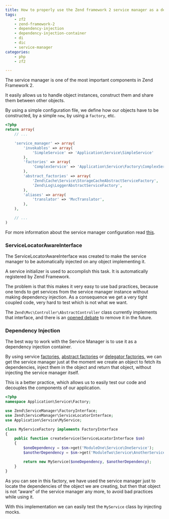 ```yaml
---
title: How to properly use the Zend framework 2 service manager as a dependency injection container
tags:
    - zf2
    - zend-framework-2
    - dependency-injection
    - dependency-injection-container
    - di
    - dic
    - service-manager
categories:
    - php
    - zf2

---
```


The service manager is one of the most important components in Zend Framework 2.

It easily allows us to handle object instances, construct them and share them between other objects.

By using a simple configuration file, we define how our objects have to be constructed,  by a simple `new`, by using a `factory`, etc.

~~~php
<?php
return array(
    // ...

    'service_manager' => array(
        'invokables' => array(
            'SimpleService' => 'Application\Service\SimpleService'
        ),
        'factories' => array(
            'ComplexService' => 'Application\Service\Factory\ComplexService'
        ),
        'abstract_factories' => array(
            'Zend\Cache\Service\StorageCacheAbstractServiceFactory',
            'Zend\Log\LoggerAbstractServiceFactory',
        ),
        'aliases' => array(
            'translator' => 'MvcTranslator',
        ),
    ),

    // ...
)
~~~

<span class="text-muted">For more information about the service manager configuration read [this](http://framework.zend.com/manual/2.3/en/modules/zend.service-manager.quick-start.html).</span>

### ServiceLocatorAwareInterface

The ServiceLocatorAwareInterface was created to make the service manager to be automatically injected on any object implementing it.

A service initializer is used to accomplish this task. It is automatically registered by Zend Framework.

The problem is that this makes it very easy to use bad practices, because one tends to get services from the service manager instance without making dependency injection. As a consequence we get a very tight coupled code, very hard to test which is not what we want.

The `Zend\Mvc\Controller\AbstractController` class currently implements that interface, and there is an [opened debate](https://github.com/zendframework/zf2/issues/5168) to remove it in the future.

### Dependency Injection

The best way to work with the Service Manager is to use it as a dependency injection container.

By using service [factories](https://github.com/zendframework/zf2/blob/master/library/Zend/ServiceManager/FactoryInterface.php), [abstract factories](https://github.com/zendframework/zf2/blob/master/library/Zend/ServiceManager/AbstractFactoryInterface.php) or [delegator factories](https://github.com/zendframework/zf2/blob/master/library/Zend/ServiceManager/DelegatorFactoryInterface.php), we can get the service manager just at the moment we create an object to fetch its dependencies, inject them in the object and return that object, without injecting the service manager itself.

This is a better practice, which allows us to easily test our code and decouples the components of our application.

~~~php
<?php
namespace Application\Service\Factory;

use Zend\ServiceManager\FactoryInterface;
use Zend\ServiceManager\ServiceLocatorInterface;
use Application\Service\MyService;

class MyServiceFactory implements FactoryInterface
{
    public function createService(ServiceLocatorInterface $sm)
    {
        $oneDependency = $sm->get('ModuleOne\Service\OneService');
        $anotherDependency = $sm->get('ModuleTwo\Service\AnotherService');

        return new MyService($oneDependency, $anotherDependency);
    }
}
~~~

As you can see in this factory, we have used the service manager just to locate the dependencies of the object we are creating, but then that object is not “aware” of the service manager any more, to avoid bad practices while using it.

With this implementation we can easily test the `MyService` class by injecting mocks.